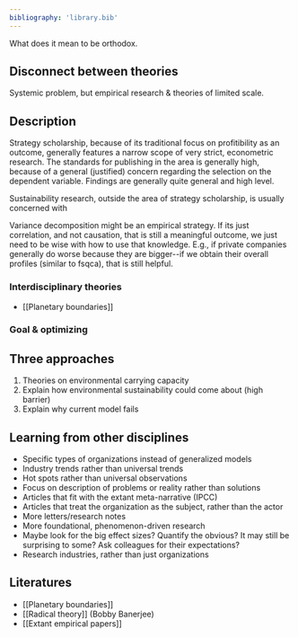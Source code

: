 ```yaml
---
bibliography: 'library.bib'
---
```


What does it mean to be orthodox.

## Disconnect between theories

Systemic problem, but empirical research & theories of limited scale.

## Description

Strategy scholarship, because of its traditional focus on profitibility as an outcome, generally features a narrow scope of very strict, econometric research. The standards for publishing in the area is generally high, because of a general (justified) concern regarding the selection on the dependent variable. Findings are generally quite general and high level.

Sustainability research, outside the area of strategy scholarship, is usually concerned with 

Variance decomposition might be an empirical strategy. If its just correlation, and not causation, that is still a meaningful outcome, we just need to be wise with how to use that knowledge. E.g., if private companies generally do worse because they are bigger--if we obtain their overall profiles (similar to fsqca), that is still helpful.

### Interdisciplinary theories

* [[Planetary boundaries]]

### Goal & optimizing 

## Three approaches

1. Theories on environmental carrying capacity
2. Explain how environmental sustainability could come about (high barrier)
3. Explain why current model fails

## Learning from other disciplines

* Specific types of organizations instead of generalized models
* Industry trends rather than universal trends
* Hot spots rather than universal observations
* Focus on description of problems or reality rather than solutions 
* Articles that fit with the extant meta-narrative (IPCC)
* Articles that treat the organization as the subject, rather than the actor
* More letters/research notes
* More foundational, phenomenon-driven research
* Maybe look for the big effect sizes? Quantify the obvious? It may still be surprising to some? Ask colleagues for their expectations?
* Research industries, rather than just organizations

## Literatures
* [[Planetary boundaries]]
* [[Radical theory]] (Bobby Banerjee)
* [[Extant empirical papers]]